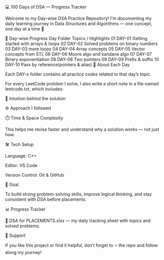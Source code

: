 💻 100 Days of DSA — Progress Tracker

Welcome to my Day-wise DSA Practice Repository!
I’m documenting my daily learning journey in Data Structures and Algorithms — one concept, one day at a time 🚀

📅 Day-wise Progress
Day	Folder	Topics / Highlights
01	DAY-01
	Getting started with arrays & loops
02	DAY-02
	Solved problems on binary numbers
03	DAY-03
	more loops
04	DAY-04
	Array concepts
05	DAY-05
	Vector concepts from STL 
06	DAY-06
	Moore algo and kandane algo
07	DAY-07
	Binary exponentiation
08	DAY-08
	Two pointers
09	DAY-09
	Prefix & suffix
10	DAY-10
	Pass by reference(pointers & alias)
🧩 About Each Day

Each DAY-x folder contains all practice codes related to that day’s topic.

For every LeetCode problem I solve, I also write a short note in a file named leetcode.txt, which includes:

🧠 Intuition behind the solution

⚙️ Approach I followed

⏱️ Time & Space Complexity

This helps me revise faster and understand why a solution works — not just how.

🛠️ Tech Setup

Language: C++

Editor: VS Code

Version Control: Git & GitHub

🎯 Goal

To build strong problem-solving skills, improve logical thinking, and stay consistent with DSA before placements.

📊 Progress Tracker

📄 DSA for PLACEMENTS.xlsx
 — my daily tracking sheet with topics and solved problems.

🌟 Support

If you like this project or find it helpful, don’t forget to ⭐ the repo and follow along my journey!
